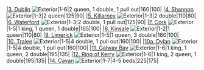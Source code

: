 |[3. Dublin](cottage/dublin.html) ![Exterior]({static}/images/dublin/1.JPG)|1-6|2 queen, 1 double, 1 pull out|$160|$100|
|[4. Shannon](cottage/shannon.html) ![Exterior]({static}/images/shannon/2.JPG)|1-3|2 queen|$125|$90|
|[5. Killarney](cottage/killarney.html) ![Exterior]({static}/images/killarney/1.JPG)|1-3|2 double|$110|$80|
|[6. Waterford](cottage/waterford.html) ![Exterior]({static}/images/waterford/1.JPG)|1-3|2 double, 1 pull out|$125|$90|
|[7. Cork](cottage/cork.html) ![Exterior]({static}/images/cork/1.JPG)|1-5|1 king, 1 queen, 1 double|$165|$100|
|[8. Kinsale](cottage/kinsale.html) ![Exterior]({static}/images/kinsale/1.JPG)|1-2|1 queen|$110|$80|
|[9. Limerick](cottage/limerick.html) ![Exterior]({static}/images/limerick/1.JPG)|1-5|1 queen, 3 double|$160|$100|
|[10. Tralee](cottage/tralee.html) ![Exterior]({static}/images/tralee/1.JPG)|1-5|4 double, 1 pull out|$160|$100|
|[10a. Dylan](cottage/dylan.html) ![Exterior]({static}/images/dylan/1.JPG)|1-5|4 double, 1 pull out|$160|$100|
|[11. Galway Bay](cottage/galway.html) ![Exterior]({static}/images/galway/1.JPG)|1-6|1 king, 1 queen, 2 double|$195|$135|
|[12. Ring of Kerry](cottage/ringofkerry.html) ![Exterior]({static}/images/ringofkerry/1.JPG)|1-6|1 king, 2 queen, 1 double|$195|$135|
|[14. Cavan](cottage/cavan.html) ![Exterior]({static}/images/cavan/1.JPG)|1-7|4-5 beds|$225|$175|
